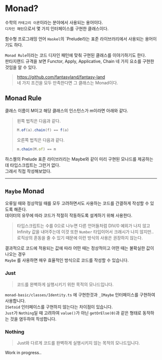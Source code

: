 # Monad?

수학의 `카테고리 이론`이라는 분야에서 사용되는 용어이다.  
`디자인 패턴`으로서 몇 가지 인터페이스를 구현한 클래스이다.

함수형 프로그래밍 언어 `Haskel`의 `Prelude라는 표준 라이브러리에서 사용되는 용어이기도 하다.  

`Monad Rule`이라는 코드 디자인 패턴에 맞춰 구현된 클래스를 이야기하기도 한다.  
판타지랜드 규격을 보면 Functor, Apply, Applicative, Chain 네 가지 요소를 구현한 것임을 알 수 있다.

> <https://github.com/fantasyland/fantasy-land>  
> 네 가지 조건을 모두 만족한다면 그 클래스는 Monad이다.

## Monad Rule

클래스 이름이 M이고 해당 클래스의 인스턴스가 m이라면 아래와 같다.

> 왼쪽 법칙은 다음과 같다.
>
> ```javascript
> M.of(a).chain(f) == f(a)
> ```  
>
> 오른쪽 법칙은 다음과 같다.
>
> ```javascript
> m.chain(M.of) == m
> ```  

하스켈의 Prelude 표준 라이브러리는 Maybe와 같이 미리 구현된 모나드를 제공하는데 타입스크립트는 그런거 없다.  
그래서 직접 작성해보았다.

---

## `Maybe` Monad

오류일 때와 정상적일 때를 모두 고려하면서도 사용하는 코드를 간결하게 작성할 수 있도록 해준다.  
데이터의 유무에 따라 코드가 적절히 작동하도록 설계하기 위해 사용한다.

> 타입스크립트는 수를 0으로 나누면 다른 언어들처럼 DIV/0 예외가 나지 않고  
> Infinity 값을 내어주는데 이것 또한 `Number` 타입이어서 크래시가 나지 않지만..  
> 로직상의 혼동을 줄 수 있기 때문에 이런 방식의 사용은 권장하지 않는다.  

결과적으로 코드에 적용되는 값에 따라 어떤 때는 정상적이고 어떤 때는 불확실한 값이 나오는 경우  
`Maybe` 를 사용하면 매우 효율적인 방식으로 코드를 작성할 수 있습니다.  

### Just<T>

> 코드를 완벽하게 실행시키기 위한 목적의 모나드입니다.  

`monad-basic/classes/Identity.ts` 에 구현한것과 `_IMaybe` 인터페이스를 구현하여 사용합니다.  
`ISetoid` 인터페이스를 구현하지 않는다는 차이점이 있습니다.  
`Just`가 `Nothing`일 때 고려하여 `value()`가 아닌 `getOrElse(0)`과 같은 형태로 동작하는 것을 염두하여 작성합니다.

### Nothing

> Just와 다르게 코드를 완벽하게 실행시키지 않는 목적의 모나드입니다.

Work in progress..
